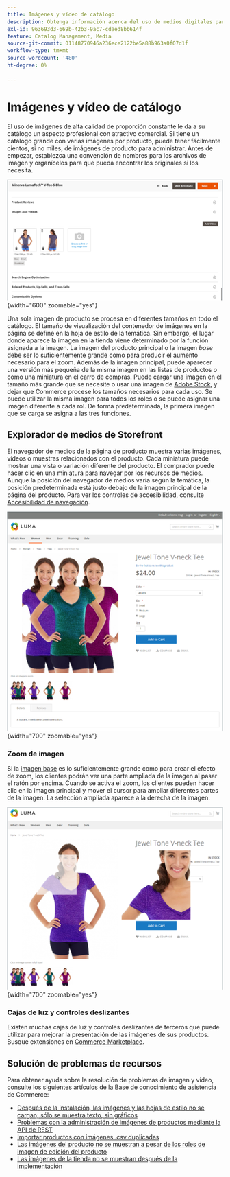 ```yaml
---
title: Imágenes y vídeo de catálogo
description: Obtenga información acerca del uso de medios digitales para mejorar las páginas de productos del catálogo y proporcionar imágenes a sus clientes.
exl-id: 963693d3-669b-42b3-9ac7-cdaed8bb614f
feature: Catalog Management, Media
source-git-commit: 01148770946a236ece2122be5a88b963a0f07d1f
workflow-type: tm+mt
source-wordcount: '480'
ht-degree: 0%

---
```


# Imágenes y vídeo de catálogo

El uso de imágenes de alta calidad de proporción constante le da a su catálogo un aspecto profesional con atractivo comercial. Si tiene un catálogo grande con varias imágenes por producto, puede tener fácilmente cientos, si no miles, de imágenes de producto para administrar. Antes de empezar, establezca una convención de nombres para los archivos de imagen y organícelos para que pueda encontrar los originales si los necesita.

![Imágenes de productos](./assets/product-images-videos-swatch.png){width="600" zoomable="yes"}

Una sola imagen de producto se procesa en diferentes tamaños en todo el catálogo. El tamaño de visualización del contenedor de imágenes en la página se define en la hoja de estilo de la temática. Sin embargo, el lugar donde aparece la imagen en la tienda viene determinado por la función asignada a la imagen. La imagen del producto principal o la imagen _base_ debe ser lo suficientemente grande como para producir el aumento necesario para el zoom. Además de la imagen principal, puede aparecer una versión más pequeña de la misma imagen en las listas de productos o como una miniatura en el carro de compras. Puede cargar una imagen en el tamaño más grande que se necesite o usar una imagen de [Adobe Stock](../content-design/adobe-stock.md), y dejar que Commerce procese los tamaños necesarios para cada uso. Se puede utilizar la misma imagen para todos los roles o se puede asignar una imagen diferente a cada rol. De forma predeterminada, la primera imagen que se carga se asigna a las tres funciones.

## Explorador de medios de Storefront

El navegador de medios de la página de producto muestra varias imágenes, vídeos o muestras relacionados con el producto. Cada miniatura puede mostrar una vista o variación diferente del producto. El comprador puede hacer clic en una miniatura para navegar por los recursos de medios. Aunque la posición del navegador de medios varía según la temática, la posición predeterminada está justo debajo de la imagen principal de la página del producto. Para ver los controles de accesibilidad, consulte [Accesibilidad de navegación](../getting-started/navigation-accessibility.md).

![Explorador multimedia de tienda](./assets/storefront-thumbnail-gallery.png){width="700" zoomable="yes"}

### Zoom de imagen

Si la [imagen base](product-image.md) es lo suficientemente grande como para crear el efecto de zoom, los clientes podrán ver una parte ampliada de la imagen al pasar el ratón por encima. Cuando se activa el zoom, los clientes pueden hacer clic en la imagen principal y mover el cursor para ampliar diferentes partes de la imagen. La selección ampliada aparece a la derecha de la imagen.

![Zoom de imagen](./assets/storefront-image-zoom.png){width="700" zoomable="yes"}

### Cajas de luz y controles deslizantes

Existen muchas cajas de luz y controles deslizantes de terceros que puede utilizar para mejorar la presentación de las imágenes de sus productos. Busque extensiones en [Commerce Marketplace](../getting-started/commerce-marketplace.md).

## Solución de problemas de recursos

Para obtener ayuda sobre la resolución de problemas de imagen y vídeo, consulte los siguientes artículos de la Base de conocimiento de asistencia de Commerce:

- [Después de la instalación, las imágenes y las hojas de estilo no se cargan; sólo se muestra texto, sin gráficos](https://experienceleague.adobe.com/docs/commerce-knowledge-base/kb/troubleshooting/storefront/after-installing-images-and-stylesheets-do-not-load-only-text-displays-no-graphics.html)
- [Problemas con la administración de imágenes de productos mediante la API de REST](https://experienceleague.adobe.com/docs/commerce-knowledge-base/kb/support-tools/patches/v1-0-5/mdva-28763-magento-patch-issues-with-managing-product-images-via-rest-api.html)
- [Importar productos con imágenes .csv duplicadas](https://experienceleague.adobe.com/docs/commerce-knowledge-base/kb/support-tools/patches/v1-0-14/mdva-31969-magento-patch-import-products-.csv-images-duplicated.html)
- [Las imágenes del producto no se muestran a pesar de los roles de imagen de edición del producto](https://experienceleague.adobe.com/docs/commerce-knowledge-base/kb/troubleshooting/storefront/product-images-do-not-display-despite-product-edit-image-roles.html)
- [Las imágenes de la tienda no se muestran después de la implementación](https://experienceleague.adobe.com/docs/commerce-knowledge-base/kb/troubleshooting/storefront/store-images-not-displayed-after-deployment.html)
